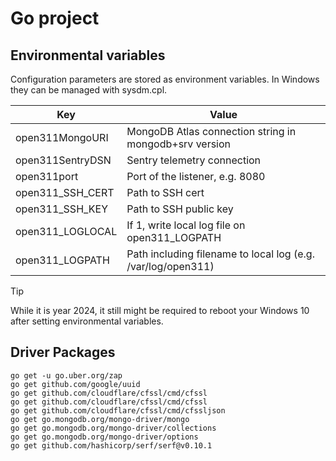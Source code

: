 # Go project

## Environmental variables

Configuration parameters are stored as environment variables. In Windows they can be managed with sysdm.cpl.

| Key | Value |
| --- | --- |
| open311MongoURI | MongoDB Atlas connection string in mongodb+srv version |
| open311SentryDSN | Sentry telemetry connection |
| open311port | Port of the listener, e.g. 8080 |
| open311_SSH_CERT | Path to SSH cert |
| open311_SSH_KEY | Path to SSH public key |
| open311_LOGLOCAL | If 1, write local log file on open311_LOGPATH |
| open311_LOGPATH | Path including filename to local log (e.g. /var/log/open311) |


>[!TIP]
>While it is year 2024, it still might be required to reboot your Windows 10 after setting environmental variables. 

## Driver Packages

```
go get -u go.uber.org/zap     
go get github.com/google/uuid     
go get github.com/cloudflare/cfssl/cmd/cfssl  
go get github.com/cloudflare/cfssl/cmd/cfssl    
go get github.com/cloudflare/cfssl/cmd/cfssljson
go get go.mongodb.org/mongo-driver/mongo
go get go.mongodb.org/mongo-driver/collections
go get go.mongodb.org/mongo-driver/options
go get github.com/hashicorp/serf/serf@v0.10.1
```